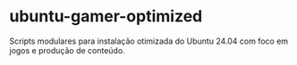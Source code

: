 # ubuntu-gamer-optimized
Scripts modulares para instalação otimizada do Ubuntu 24.04 com foco em jogos e produção de conteúdo.
